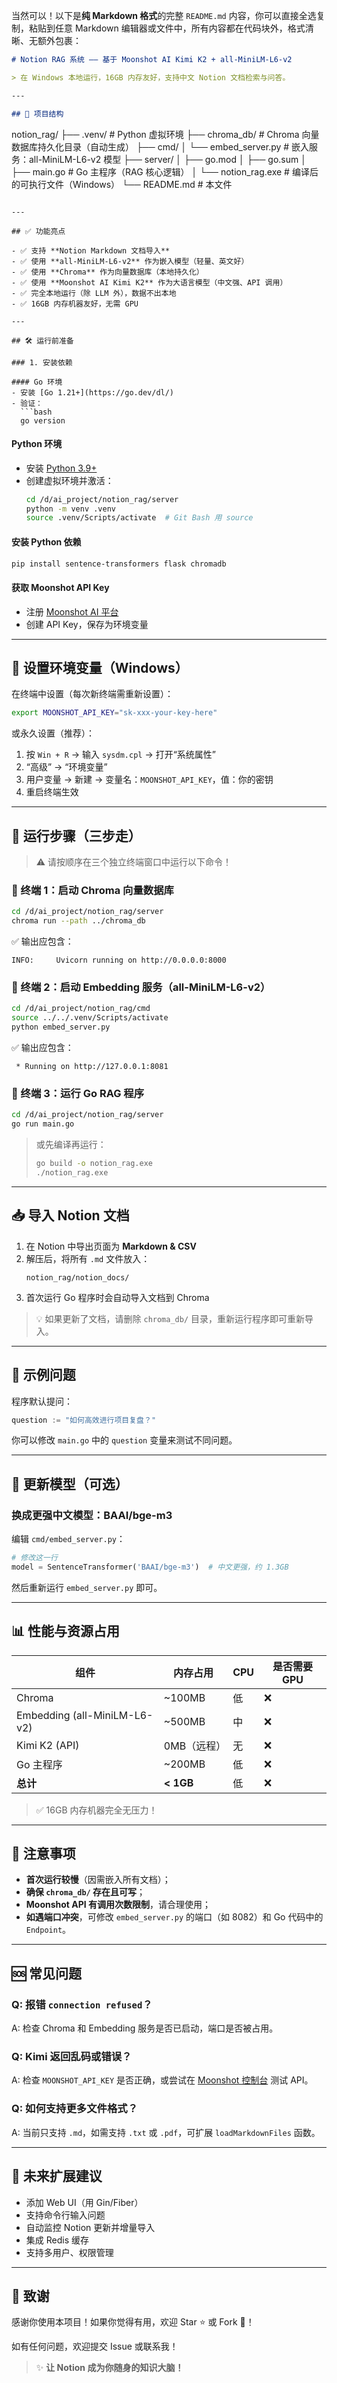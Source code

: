 当然可以！以下是**纯 Markdown 格式**的完整 `README.md` 内容，你可以直接全选复制，粘贴到任意 Markdown 编辑器或文件中，所有内容都在代码块外，格式清晰、无额外包裹：

```markdown
# Notion RAG 系统 —— 基于 Moonshot AI Kimi K2 + all-MiniLM-L6-v2

> 在 Windows 本地运行，16GB 内存友好，支持中文 Notion 文档检索与问答。

---

## 📁 项目结构

```
notion_rag/
├── .venv/                  # Python 虚拟环境
├── chroma_db/              # Chroma 向量数据库持久化目录（自动生成）
├── cmd/
│   └── embed_server.py     # 嵌入服务：all-MiniLM-L6-v2 模型
├── server/
│   ├── go.mod
│   ├── go.sum
│   ├── main.go             # Go 主程序（RAG 核心逻辑）
│   └── notion_rag.exe      # 编译后的可执行文件（Windows）
└── README.md               # 本文件
```

---

## ✅ 功能亮点

- ✅ 支持 **Notion Markdown 文档导入**
- ✅ 使用 **all-MiniLM-L6-v2** 作为嵌入模型（轻量、英文好）
- ✅ 使用 **Chroma** 作为向量数据库（本地持久化）
- ✅ 使用 **Moonshot AI Kimi K2** 作为大语言模型（中文强、API 调用）
- ✅ 完全本地运行（除 LLM 外），数据不出本地
- ✅ 16GB 内存机器友好，无需 GPU

---

## 🛠️ 运行前准备

### 1. 安装依赖

#### Go 环境
- 安装 [Go 1.21+](https://go.dev/dl/)
- 验证：
  ```bash
  go version
  ```

#### Python 环境
- 安装 [Python 3.9+](https://www.python.org/downloads/windows/)
- 创建虚拟环境并激活：
  ```bash
  cd /d/ai_project/notion_rag/server
  python -m venv .venv
  source .venv/Scripts/activate  # Git Bash 用 source
  ```

#### 安装 Python 依赖
```bash
pip install sentence-transformers flask chromadb
```

#### 获取 Moonshot API Key
- 注册 [Moonshot AI 平台](https://platform.moonshot.ai/)
- 创建 API Key，保存为环境变量

---

## 🔧 设置环境变量（Windows）

在终端中设置（每次新终端需重新设置）：
```bash
export MOONSHOT_API_KEY="sk-xxx-your-key-here"
```

或永久设置（推荐）：
1. 按 `Win + R` → 输入 `sysdm.cpl` → 打开“系统属性”
2. “高级” → “环境变量”
3. 用户变量 → 新建 → 变量名：`MOONSHOT_API_KEY`，值：你的密钥
4. 重启终端生效

---

## 🚀 运行步骤（三步走）

> ⚠️ 请按顺序在三个独立终端窗口中运行以下命令！

### 🔹 终端 1：启动 Chroma 向量数据库
```bash
cd /d/ai_project/notion_rag/server
chroma run --path ../chroma_db
```

✅ 输出应包含：
```
INFO:     Uvicorn running on http://0.0.0.0:8000
```

### 🔹 终端 2：启动 Embedding 服务（all-MiniLM-L6-v2）
```bash
cd /d/ai_project/notion_rag/cmd
source ../../.venv/Scripts/activate
python embed_server.py
```

✅ 输出应包含：
```
 * Running on http://127.0.0.1:8081
```

### 🔹 终端 3：运行 Go RAG 程序
```bash
cd /d/ai_project/notion_rag/server
go run main.go
```

> 或先编译再运行：
> ```bash
> go build -o notion_rag.exe
> ./notion_rag.exe
> ```

---

## 📥 导入 Notion 文档

1. 在 Notion 中导出页面为 **Markdown & CSV**
2. 解压后，将所有 `.md` 文件放入：
   ```
   notion_rag/notion_docs/
   ```
3. 首次运行 Go 程序时会自动导入文档到 Chroma

> 💡 如果更新了文档，请删除 `chroma_db/` 目录，重新运行程序即可重新导入。

---

## 🧪 示例问题

程序默认提问：
```go
question := "如何高效进行项目复盘？"
```

你可以修改 `main.go` 中的 `question` 变量来测试不同问题。

---

## 🔄 更新模型（可选）

### 换成更强中文模型：BAAI/bge-m3

编辑 `cmd/embed_server.py`：
```python
# 修改这一行
model = SentenceTransformer('BAAI/bge-m3')  # 中文更强，约 1.3GB
```

然后重新运行 `embed_server.py` 即可。

---

## 📊 性能与资源占用

| 组件 | 内存占用 | CPU | 是否需要 GPU |
|------|----------|-----|--------------|
| Chroma | ~100MB | 低 | ❌ |
| Embedding (all-MiniLM-L6-v2) | ~500MB | 中 | ❌ |
| Kimi K2 (API) | 0MB（远程） | 无 | ❌ |
| Go 主程序 | ~200MB | 低 | ❌ |
| **总计** | **< 1GB** | 低 | ❌ |

> ✅ 16GB 内存机器完全无压力！

---

## 📝 注意事项

- **首次运行较慢**（因需嵌入所有文档）；
- **确保 `chroma_db/` 存在且可写**；
- **Moonshot API 有调用次数限制**，请合理使用；
- **如遇端口冲突**，可修改 `embed_server.py` 的端口（如 8082）和 Go 代码中的 `Endpoint`。

---

## 🆘 常见问题

### Q: 报错 `connection refused`？
A: 检查 Chroma 和 Embedding 服务是否已启动，端口是否被占用。

### Q: Kimi 返回乱码或错误？
A: 检查 `MOONSHOT_API_KEY` 是否正确，或尝试在 [Moonshot 控制台](https://platform.moonshot.ai/) 测试 API。

### Q: 如何支持更多文件格式？
A: 当前只支持 `.md`，如需支持 `.txt` 或 `.pdf`，可扩展 `loadMarkdownFiles` 函数。

---

## 🚀 未来扩展建议

- 添加 Web UI（用 Gin/Fiber）
- 支持命令行输入问题
- 自动监控 Notion 更新并增量导入
- 集成 Redis 缓存
- 支持多用户、权限管理

---

## 🙏 致谢

感谢你使用本项目！如果你觉得有用，欢迎 Star ⭐ 或 Fork 🍴！

如有任何问题，欢迎提交 Issue 或联系我！

> ✨ **让 Notion 成为你随身的知识大脑！**
```